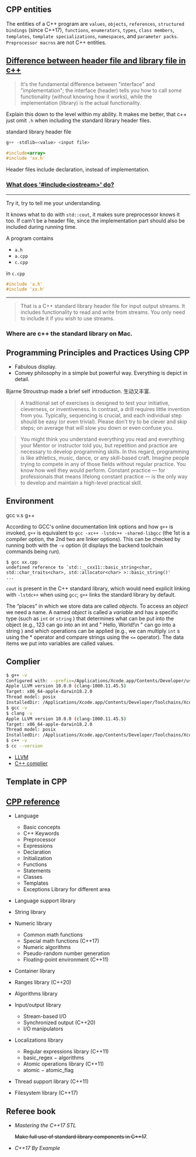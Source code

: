 ## CPP entities
The entities of a C++ program are `values`, `objects`, `references`, `structured bindings` (since C++17), `functions`, `enumerators`, `types`, `class members`, `templates`, `template specializations`, `namespaces`, and `parameter packs`. `Preprocessor macros` are not C++ entities.

## [Difference between header file and library file in c++](https://stackoverflow.com/questions/924485/whats-the-difference-between-a-header-file-and-a-library)

> It's the fundamental difference between "interface" and "implementation"; the interface (header) tells you how to call some functionality (without knowing how it works), while the implementation (library) is the actual functionality.

Explain this down to the level within my ability. It makes me better, that c++ just omit `.h` when including the standard library header files.

standard library header file

```c++
g++ -stdlib=<value> <input file>
```

```cpp
#include<array>
#include 'xx.h'
```
Header files include declaration, instead of implementation.

### [What does '#include<iostream\>'  do?](https://stackoverflow.com/questions/22645097/what-does-include-iostream-do)

---

Try it, try to tell me your understanding.

It knows what to do with `std::cout`, it makes sure preprocessor knows it too. If cam't be a header file, since the implementation part should also be included during running time.

A program contains
* `a.h`
* `a.cpp`
* `c.cpp`

in `c.cpp`
```cpp
#include 'a.h'
#include 'xx.h'
```
---
> That is a C++ standard library header file for input output streams. It includes functionality to read and write from streams. You only need to include it if you wish to use streams.

### Where are c++ the standard library on Mac.

## Programming Principles and Practices Using CPP

* Fabulous display.
* Convey philosophy in a simple but powerful way. Everything is depict in detail.

Bjarne Stroustrup made a brief self introduction. 生动又丰富.


> A traditional set of exercises is designed to test your initiative, cleverness, or inventiveness. In contrast, a drill requires little invention from you. Typically, sequencing is crucial, and each individual step should be easy (or even trivial). Please don’t try to be clever and skip steps; on average that will slow you down or even confuse you.

> You might think you understand everything you read and everything your Mentor or instructor told you, but repetition and practice are necessary to develop programming skills. In this regard, programming is like athletics, music, dance, or any skill-based craft. Imagine people trying to compete in any of those fields without regular practice. You know how well they would perform. Constant practice — for professionals that means lifelong constant practice — is the only way to develop and maintain a high-level practical skill.

## Environment
gcc v.s g++

According to GCC's online documentation link options and how `g++` is invoked, `g++` is equivalent to `gcc -xc++ -lstdc++ -shared-libgcc` (the 1st is a compiler option, the 2nd two are linker options). This can be checked by running both with the `-v` option (it displays the backend toolchain commands being run).

```
$ gcc xx.cpp
undefined reference to `std::__cxx11::basic_string<char, std::char_traits<char>, std::allocator<char> >::basic_string()'
...
```
`cout` is present in the C++ standard library, which would need explicit linking with `-lstdc++` when using `gcc`; `g++` links the standard library by default.

The “places” in which we store data are called *objects*. To access an *object* we need a name. A named *object* is called a *variable* and has a specific type (such as `int` or `string` ) that determines what can be put into the object (e.g., 123 can go into an int and " Hello, World!\n " can go into a string ) and which operations can be applied (e.g., we can multiply `int` s using the * operator and compare strings using the `<=`
operator). The data items we put into variables are called values.

## Complier
```sh
$ g++ -v
Configured with: --prefix=/Applications/Xcode.app/Contents/Developer/usr --with-gxx-include-dir=/Applications/Xcode.app/Contents/Developer/Platforms/MacOSX.platform/Developer/SDKs/MacOSX10.14.sdk/usr/include/c++/4.2.1
Apple LLVM version 10.0.0 (clang-1000.11.45.5)
Target: x86_64-apple-darwin18.2.0
Thread model: posix
InstalledDir: /Applications/Xcode.app/Contents/Developer/Toolchains/XcodeDefault.xctoolchain/usr/bin
$ gcc -v
$ clang -v
Apple LLVM version 10.0.0 (clang-1000.11.45.5)
Target: x86_64-apple-darwin18.2.0
Thread model: posix
InstalledDir: /Applications/Xcode.app/Contents/Developer/Toolchains/XcodeDefault.xctoolchain/usr/bin
$ c++ -v
$ cc --version
```

* [LLVM](https://en.wikipedia.org/wiki/LLVM)
* [C++ complier](https://en.wikipedia.org/wiki/List_of_compilers#C++_compilers)
## Template in CPP

## [CPP reference](https://en.cppreference.com/w/)
* Language
  - Basic concepts
  - C++ Keywords
  - Preprocessor
  - Expressions
  - Declaration
  - Initialization
  - Functions
  - Statements
  - Classes
  - Templates
  - Exceptions
Library for different area
* Language support library
* String library
* Numeric library
  - Common math functions
  - Special math functions (C++17)
  - Numeric algorithms
  - Pseudo-random number generation
  - Floating-point environment (C++11)
* Container library
* Ranges library (C++20)

* Algorithms library
* Input/output library
  - Stream-based I/O
  - Synchronized output (C++20)
  - I/O manipulators
* Localizations library
  - Regular expressions library (C++11)
  - basic_regex  −  algorithms
  - Atomic operations library (C++11)
  - atomic  −  atomic_flag
* Thread support library (C++11)
* Filesystem library (C++17)

## Referee book

* *Mastering the C++17 STL*

  ~~Make full use of standard library components in C++17~~.
* *C++17 By Example*
